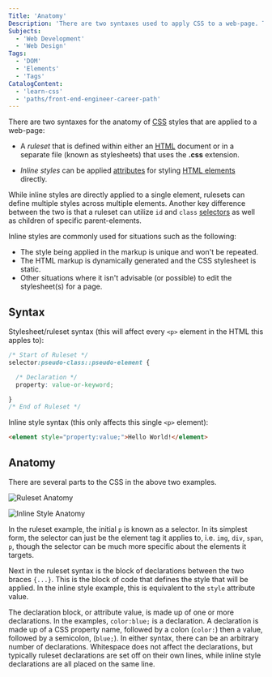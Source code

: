 ```yaml
---
Title: 'Anatomy'
Description: 'There are two syntaxes used to apply CSS to a web-page. The first is as a _ruleset_, the second is as an _inline style_. A ruleset is defined within a block inside an HTML document, or in a separate file (called a stylesheet), and an inline style is applied as an attribute of the element the style is being applied to.'
Subjects:
  - 'Web Development'
  - 'Web Design'
Tags:
  - 'DOM'
  - 'Elements'
  - 'Tags'
CatalogContent:
  - 'learn-css'
  - 'paths/front-end-engineer-career-path'
---
```


There are two syntaxes for the anatomy of [CSS](https://www.codecademy.com/resources/docs/css) styles that are applied to a web-page:

* A _ruleset_ that is defined within either an [HTML](https://www.codecademy.com/resources/docs/html) document or in a separate file (known as stylesheets) that uses the **.css** extension.

* _Inline styles_ can be applied [attributes](https://www.codecademy.com/resources/docs/html/attributes) for styling [HTML elements](https://www.codecademy.com/resources/docs/html/elements) directly.

While inline styles are directly applied to a single element, rulesets can define multiple styles across multiple elements. Another key difference between the two is that a ruleset can utilize `id` and `class` [selectors](https://www.codecademy.com/resources/docs/css/selectors) as well as children of specific parent-elements.

Inline styles are commonly used for situations such as the following:

* The style being applied in the markup is unique and won't be repeated.
* The HTML markup is dynamically generated and the CSS stylesheet is static.
* Other situations where it isn't advisable (or possible) to edit the stylesheet(s) for a page.

## Syntax

Stylesheet/ruleset syntax (this will affect every `<p>` element in the HTML this apples to):

```css
/* Start of Ruleset */
selector:pseudo-class::pseudo-element {

  /* Declaration */
  property: value-or-keyword;

}
/* End of Ruleset */
```

Inline style syntax (this only affects this single `<p>` element):

```html
<element style="property:value;">Hello World!</element>
```

## Anatomy

There are several parts to the CSS in the above two examples.

![Ruleset Anatomy](https://raw.githubusercontent.com/SSwiniarski/docs/css-anatomy/media/css-anatomy-1.png)

![Inline Style Anatomy](https://raw.githubusercontent.com/SSwiniarski/docs/css-anatomy/media/css-anatomy-2.png)

In the ruleset example, the initial `p` is known as a selector. In its simplest form, the selector can just be the element tag it applies to, i.e. `img`, `div`, `span`, `p`, though the selector can be much more specific about the elements it targets.

Next in the ruleset syntax is the block of declarations between the two braces `{...}`. This is the block of code that defines the style that will be applied. In the inline style example, this is equivalent to the `style` attribute value.

The declaration block, or attribute value, is made up of one or more declarations. In the examples, `color:blue;` is a declaration. A declaration is made up of a CSS property name, followed by a colon (`color:`) then a value, followed by a semicolon, (`blue;`). In either syntax, there can be an arbitrary number of declarations. Whitespace does not affect the declarations, but typically ruleset declarations are set off on their own lines, while inline style declarations are all placed on the same line.
